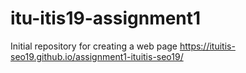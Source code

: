 # itu-itis19-assignment1
Initial repository for creating a web page
 https://ituitis-seo19.github.io/assignment1-ituitis-seo19/

